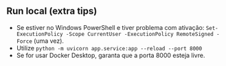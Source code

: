 ## Run local (extra tips)

- Se estiver no Windows PowerShell e tiver problema com ativação:
  `Set-ExecutionPolicy -Scope CurrentUser -ExecutionPolicy RemoteSigned -Force` (uma vez).
- Utilize `python -m uvicorn app.service:app --reload --port 8000`
- Se for usar Docker Desktop, garanta que a porta 8000 esteja livre.
